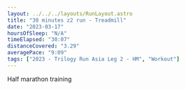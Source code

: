 ```yaml
---
layout: ../../../layouts/RunLayout.astro
title: "30 minutes z2 run - Treadmill"
date: "2023-03-17"
hoursOfSleep: "N/A"
timeElapsed: "30:07"
distanceCovered: "3.29"
averagePace: "9:09"
tags: ["2023 - Trilogy Run Asia Leg 2 - HM", "Workout"]
---
```


Half marathon training
